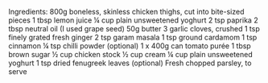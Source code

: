 Ingredients:
800g boneless, skinless chicken thighs, cut into bite-sized pieces
1 tbsp lemon juice
¼ cup plain unsweetened yoghurt
2 tsp paprika
2 tbsp neutral oil (I used grape seed)
50g butter
3 garlic cloves, crushed
1 tsp finely grated fresh ginger
2 tsp garam masala
1 tsp ground cardamom
1 tsp cinnamon
¼ tsp chilli powder (optional)
1 x 400g can tomato purée
1 tbsp brown sugar
½ cup chicken stock
½ cup cream
¼ cup plain unsweetened yoghurt
1 tsp dried fenugreek leaves (optional)
Fresh chopped parsley, to serve
